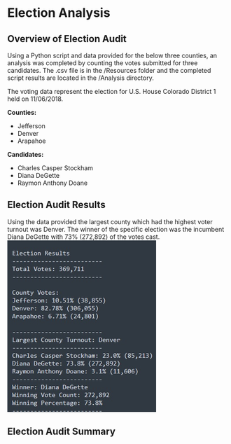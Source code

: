 # Election Analysis

## Overview of Election Audit
Using a Python script and data provided for the below three counties, an analysis was completed by counting the votes submitted for three candidates. The .csv file is in the /Resources folder and the completed script results are located in the /Analysis directory. 

The voting data represent the election for U.S. House Colorado District 1 held on 11/06/2018. 

**Counties:** 
 - Jefferson
 - Denver
 - Arapahoe

**Candidates:**
 - Charles Casper Stockham
 - Diana DeGette
 - Raymon Anthony Doane


## Election Audit Results
Using the data provided the largest county which had the highest voter turnout was Denver. The winner of the specific election was the incumbent Diana DeGette with 73% (272,892) of the votes cast. 
![Election_Results_ScreenGrab](Resources/ElectionResults.jpg) 


## Election Audit Summary
